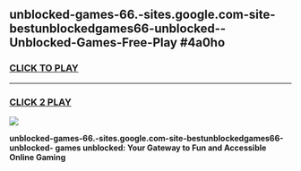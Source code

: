 
## unblocked-games-66.-sites.google.com-site-bestunblockedgames66-unblocked--Unblocked-Games-Free-Play #4a0ho
<h3>
<a href="https://us.freeplayer.one?title=unblocked-games-66.-sites.google.com-site-bestunblockedgames66-unblocked-&ref=9M">CLICK TO PLAY</a></h3>
<hr>

<h3>
<a href="https://us.freeplayer.one?title=unblocked-games-66.-sites.google.com-site-bestunblockedgames66-unblocked-&ref=9M">CLICK 2 PLAY</a>
  
</h3>

<a href="https://us.freeplayer.one?title=unblocked-games-66.-sites.google.com-site-bestunblockedgames66-unblocked-&ref=9M"><img src="https://clearcache.store/games.png"></a>


**unblocked-games-66.-sites.google.com-site-bestunblockedgames66-unblocked- games unblocked: Your Gateway to Fun and Accessible Online Gaming**
